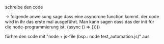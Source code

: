 schreibe den code 

-> folgende anweisung sage dass eine asyncrone function kommt. 
der code wird in ihr das erste mal ausgeführt. 
Man kann sagen dass das der init für die node-programmierung ist.
(async () => {})()

fürhre den code mit "node + js-file (bsp.: node test_automation.js)" aus